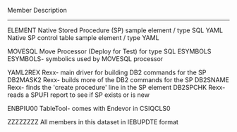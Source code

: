 Member    Description
--------  ----------------------------------------------
ELEMENT   Native Stored Procedure (SP) sample element / type SQL
YAML      Native SP control table sample element / type YAML

MOVESQL   Move Processor (Deploy for Test) for type SQL
ESYMBOLS  ESYMBOLS- symbolics used by MOVESQL processor

YAML2REX  Rexx- main driver for building DB2 commands for the SP
DB2MASK2  Rexx- builds more of the DB2 commands for the SP
DB2SNAME  Rexx- finds the 'create procedure' line in the SP element
DB2SPCHK  Rexx- reads a SPUFI report to see if SP exists or is new

ENBPIU00  TableTool- comes with Endevor in CSIQCLS0

ZZZZZZZZ  All members in this dataset in IEBUPDTE format
